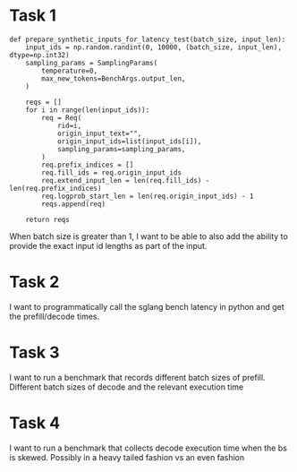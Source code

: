 # Task 1
```
def prepare_synthetic_inputs_for_latency_test(batch_size, input_len):
    input_ids = np.random.randint(0, 10000, (batch_size, input_len), dtype=np.int32)
    sampling_params = SamplingParams(
        temperature=0,
        max_new_tokens=BenchArgs.output_len,
    )

    reqs = []
    for i in range(len(input_ids)):
        req = Req(
            rid=i,
            origin_input_text="",
            origin_input_ids=list(input_ids[i]),
            sampling_params=sampling_params,
        )
        req.prefix_indices = []
        req.fill_ids = req.origin_input_ids
        req.extend_input_len = len(req.fill_ids) - len(req.prefix_indices)
        req.logprob_start_len = len(req.origin_input_ids) - 1
        reqs.append(req)

    return reqs
```
When batch size is greater than 1, I want to be able to also add the ability to provide the exact input id lengths as part of the input.

# Task 2
I want to programmatically call the sglang bench latency in python and get the prefill/decode times.

# Task 3
I want to run a benchmark that records different batch sizes of prefill. Different batch sizes of decode and the relevant execution time

# Task 4
I want to run a benchmark that collects decode execution time when the bs is skewed. Possibly in a heavy tailed fashion vs an even fashion